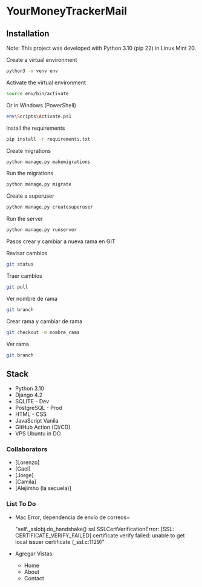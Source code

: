 # YourMoneyTrackerMail


## Installation
Note: This project was developed with Python 3.10 (pip 22) in Linux Mint 20.

Create a virtual environment
```bash
python3 -m venv env
```
Activate the virtual environment
```bash
source env/bin/activate
```
Or in Windows (PowerShell)
```bash
env\Scripts\Activate.ps1
```
Install the requirements
```bash
pip install -r requirements.txt
```
Create migrations
```bash
python manage.py makemigrations
```
Run the migrations
```bash
python manage.py migrate
```
Create a superuser
```bash
python manage.py createsuperuser
```
Run the server
```bash
python manage.py runserver
```
Pasos crear y cambiar a nueva rama en GIT

Revisar cambios
```bash
git status
```
Traer cambios
```bash
git pull
```
Ver nombre de rama
```bash
git branch
```
Crear rama y cambiar de rama
```bash
git checkout -m nombre_rama
```
Ver rama
```bash
git branch
```


## Stack
+ Python 3.10
+ Django 4.2
+ SQLITE - Dev
+ PostgreSQL - Prod
+ HTML - CSS
+ JavaScript Vanila
+ GitHub Action (CI/CD)
+ VPS Ubuntu in DO

### Collaborators
- [Lorenzo]
- [Gael]
- [Jorge]
- [Camila]
- [Alejimho (la secuela)]

### List To Do

+ Mac Error, dependencia de envío de correos=

    "self._sslobj.do_handshake()
    ssl.SSLCertVerificationError: [SSL: CERTIFICATE_VERIFY_FAILED] certificate verify failed: unable to get local issuer certificate (_ssl.c:1129)"

+ Agregar Vistas:
    * Home
    * About
    * Contact

